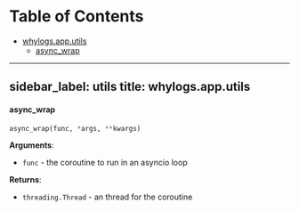 # Table of Contents

* [whylogs.app.utils](#whylogs.app.utils)
  * [async\_wrap](#whylogs.app.utils.async_wrap)

---
sidebar_label: utils
title: whylogs.app.utils
---

#### async\_wrap

```python
async_wrap(func, *args, **kwargs)
```

**Arguments**:

- `func` - the coroutine to run in an asyncio loop


**Returns**:

- `threading.Thread` - an thread for the coroutine

